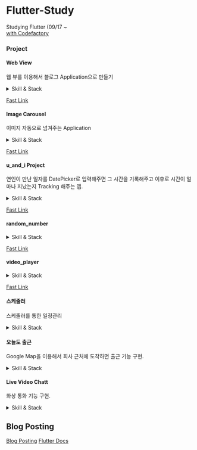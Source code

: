 # Flutter-Study
Studying Flutter (09/17 ~<br>
[with Codefactory](https://www.inflearn.com/users/@codefactory)

### Project 
#### Web View 
웹 뷰를 이용해서 블로그 Application으로 만들기
<details>
<summary>Skill & Stack</summary>
<div markdown="1">
  
##### Stack & Skill <br>
- Web View<br>
- AppBar <br>
- pub.dev(open source project 활용법)<br><br>

</div>
</details>


[Fast Link](https://github.com/rookedsysc/Flutter-Study/blob/main/flutterProject/web_view/lib/main.dart)

#### Image Carousel
이미지 자동으로 넘겨주는 Application

<details>
<summary>Skill & Stack</summary>
<div markdown="1">

##### Stack & Skills <br>
- PageView (터치로 좌, 우 스크롤 가능하도록)<br>
- Timer (특정 기간마다 지정 함수 실행)<br>
- StatefulWidget<br>
- Life Cycle<br>
- controller<br>
- System Chrome<br><br>
  
</div>
</details>

[Fast Link](https://github.com/rookedsysc/Flutter-Study/blob/main/flutterProject/image_carousel/lib/main.dart)

#### u_and_i Project
연인이 만난 일자를 DatePicker로 입력해주면 그 시간을 기록해주고 이후로 시간이 얼마나 지났는지 Tracking 해주는 앱.

<details>
<summary>Skill & Stack</summary>
<div markdown="1">

##### Stack & Skills <br>
- Font 적용<br>
- DatePicker <br>
- 날짜 다루기<br>
- 테마 적용하기<br>
- 최상위 class에서 data 정렬 <br>
- Theme 설정해서 main에서 UI 관리하기<br>
- .of(context) constructor의 의미 <br>
- showCupertinoDialog (밑에서 올라오는 알림창)<br>
<br>
</div>
</details>

[Fast Link](https://github.com/rookedsysc/Flutter-Study/tree/main/Project/u_and_i/lib)

#### random_number

<details>
<summary>Skill & Stack</summary>
<div markdown="1">

##### Stack & Skills <br>
- Navigation <br>
- Button<br>
- Slider<br>
- 난수생성 (Random Number)<br>
- Padding Widget<br>
<br>
</div>
</details>

[Fast Link](https://github.com/rookedsysc/Flutter-Study/tree/main/Project/random_number_generator/lib)

#### video_player

<details>
<summary>Skill & Stack</summary>
<div markdown="1">

##### Stack & Skills <br>
- Video Player 플러그인 <br>
- image_Picker 플러그인 <br>
- Stack 위젯 <br>
- AspectRatio 위젯 <br>
- gradient <br>
- Aspect Ratio(화면 비율)<br>
- Opacity(투명도)<br>
- didUpdateWidget<br>
<br>
</div>
</details>

[Fast Link](https://github.com/rookedsysc/Flutter-Study/tree/main/Project/video_player_mypj/lib)

#### 스케줄러
스케줄러를 통한 일정관리
<details>
<summary>Skill & Stack</summary>
<div markdown="1">

##### Stack & Skill <br>
- SQLite를 이용한 데이터 관리 <br>
- 간단한 SQL 문법 <br>
- Drift 패키지 (SQLite ORM) <br>
- Table Calendar 패키지 (캘린더) <br>
- Getlt 패키지 (Dependency Injection) <br>
- Spinkit 패키지 (로딩 위젯) <br>
- Intl 패키지 (다국어화) <br>
- TextField (글자 인풋받기) <br>
- padLeft (글자 표현식)<br>
- BoxDecoration으로 원 만들기 <br>
- IntrinsicHeight (row 내에서 가장 높은 개체의 높이로 높이 제한하기)<br>
- FloatingActionButton <br>
- showModalBottomSheet (밑에서 부터 알림창 올라오는 widget (cupertino Dialog와 비슷함))<br>
- viewInsets(키보드가 가리는 만큼의 사이즈 구하기)<br>
<br>
[main](https://github.com/rookedsysc/Flutter-Study/blob/main/flutterProject/web_view/lib/main.dart)

##### Have to fix
CompactDatePicker initial Value 저장안됨,
DatePicker로 선택한 날짜로 Date 저장 안됨.
</div>
</details>

#### 오늘도 출근
Google Map을 이용해서 회사 근처에 도착하면 출근 기능 구현.

<details>
<summary>Skill & Stack</summary>
<div markdown="1">

##### Stack & Skill <br>
- Google Maps 지도 사용하기<br>
- 지도에 마커 표시하기<br>
- 지도에 동그라미 표시하기<br>
- 현재 위치 표시하고 위도, 경도 구하기<br>
- 위도, 경도간 거리 구하기 <br>
- Material Dialog (알람 발생)<br>
<br>
</div>
</details>

#### Live Video Chatt
화상 통화 기능 구현.

<details>
<summary>Skill & Stack</summary>
<div markdown="1">

##### Stack & Skill <br>
- Agora API<br>
- RTC  (Real Time Communication<br>
- Shadow<br>
- Stack<br>
- permission_handler: ^10.0.2 <br>
- BoxDecoration<br>
<br>
</div>
</details>



## Blog Posting
[Blog Posting](http://rookedsysc.github.io/flutter/DartGrammar/)
[Flutter Docs](http://lokigem.github.io/docs/)
